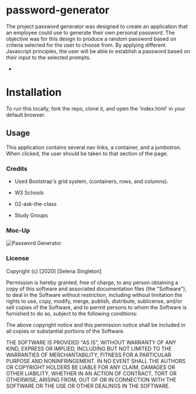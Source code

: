 # password-generator

The project password generator was designed to create an application that an employee could use to generate their own personal password. The objective was for this design to produce a random password based on criteria selected for the user to choose from. By applying different Javascript principles, the user will be able to establish a password based on their input to the selected prompts. 

-


# Installation

To run this locally, fork the repo, clone it, and open the 'index.html' in your default browser.  


## Usage

This application contains several nav links, a container, and a jumbotron. When clicked, the user should be taken to that section of the page. 

### Credits

* Used Bootstrap's grid system, (containers, rows, and columns).

* W3 Schools 

* 02-ask-the-class

* Study Groups 

### Moc-Up



![Password Generator](../homework/password-generator/password.PNG)

### License 

Copyright (c) [2020] [Selena Singleton]

Permission is hereby granted, free of charge, to any person obtaining a copy
of this software and associated documentation files (the "Software"), to deal
in the Software without restriction, including without limitation the rights
to use, copy, modify, merge, publish, distribute, sublicense, and/or sell
copies of the Software, and to permit persons to whom the Software is
furnished to do so, subject to the following conditions:

The above copyright notice and this permission notice shall be included in all
copies or substantial portions of the Software.

THE SOFTWARE IS PROVIDED "AS IS", WITHOUT WARRANTY OF ANY KIND, EXPRESS OR
IMPLIED, INCLUDING BUT NOT LIMITED TO THE WARRANTIES OF MERCHANTABILITY,
FITNESS FOR A PARTICULAR PURPOSE AND NONINFRINGEMENT. IN NO EVENT SHALL THE
AUTHORS OR COPYRIGHT HOLDERS BE LIABLE FOR ANY CLAIM, DAMAGES OR OTHER
LIABILITY, WHETHER IN AN ACTION OF CONTRACT, TORT OR OTHERWISE, ARISING FROM,
OUT OF OR IN CONNECTION WITH THE SOFTWARE OR THE USE OR OTHER DEALINGS IN THE
SOFTWARE.
